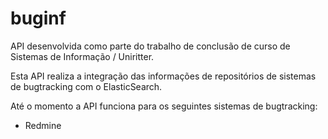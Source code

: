 # buginf
API desenvolvida como parte do trabalho de conclusão de curso de Sistemas de Informação / Uniritter.

Esta API realiza a integração das informações de repositórios de sistemas de bugtracking com o ElasticSearch. 

Até o momento a API funciona para os seguintes sistemas de bugtracking:
<ul>
<li>Redmine</li>
</ul>
